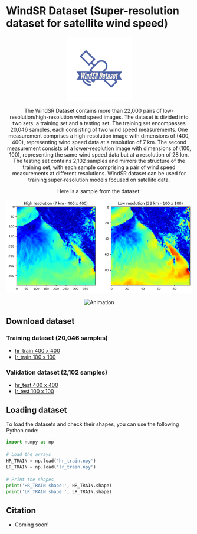# WindSR Dataset (Super-resolution dataset for satellite wind speed)

<div align="center">
  <a href="https://github.com/sekilab/WindSR_Dataset">
    <img src="media/logo.png" alt="Logo" width="auto" height="175">
  </a>

The WindSR Dataset contains more than 22,000 pairs of low-resolution/high-resolution wind speed images. The dataset is divided into two sets: a training set and a testing set. The training set encompasses 20,046 samples, each consisting of two wind speed measurements. One measurement comprises a high-resolution image with dimensions of (400, 400), representing wind speed data at a resolution of 7 km. The second measurement consists of a lower-resolution image with dimensions of (100, 100), representing the same wind speed data but at a resolution of 28 km. The testing set contains 2,102 samples and mirrors the structure of the training set, with each sample comprising a pair of wind speed measurements at different resolutions. WindSR dataset can be used for training super-resolution models focused on satellite data.


Here is a sample from the dataset:
</div>
<div align="center">

![High Resolution Sample](media/hr_lr_sample.png)



![Animation](media/wind_speed_animation_up.gif)
</div>


## Download dataset
### Training dataset (20,046 samples)
- [hr_train 400 x 400](https://sekilab-public-data.s3.ap-northeast-1.amazonaws.com/WindSR_Dataset/hr_train.npy)
- [lr_train 100 x 100](https://sekilab-public-data.s3.ap-northeast-1.amazonaws.com/WindSR_Dataset/lr_train.npy)

### Validation dataset (2,102 samples)

- [hr_test 400 x 400](https://sekilab-public-data.s3.ap-northeast-1.amazonaws.com/WindSR_Dataset/hr_test.npy)
- [lr_test 100 x 100](https://sekilab-public-data.s3.ap-northeast-1.amazonaws.com/WindSR_Dataset/lr_test.npy)


## Loading dataset

To load the datasets and check their shapes, you can use the following Python code:

```python
import numpy as np

# Load the arrays
HR_TRAIN = np.load('hr_train.npy')
LR_TRAIN = np.load('lr_train.npy')

# Print the shapes
print('HR_TRAIN shape:', HR_TRAIN.shape)
print('LR_TRAIN shape:', LR_TRAIN.shape)
```

## Citation

- Coming soon!